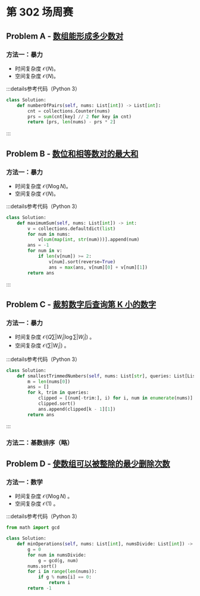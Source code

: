 # 第 302 场周赛

## Problem A - [数组能形成多少数对](https://leetcode.cn/problems/maximum-number-of-pairs-in-array/)

### 方法一：暴力

- 时间复杂度 $\mathcal{O}(N)$。
- 空间复杂度 $\mathcal{O}(N)$。

:::details参考代码（Python 3）

```python
class Solution:
    def numberOfPairs(self, nums: List[int]) -> List[int]:
        cnt = collections.Counter(nums)
        prs = sum(cnt[key] // 2 for key in cnt)
        return [prs, len(nums) - prs * 2]
```

:::

## Problem B - [数位和相等数对的最大和](https://leetcode.cn/problems/max-sum-of-a-pair-with-equal-sum-of-digits/)

### 方法一：暴力

- 时间复杂度 $\mathcal{O}(N\log N)$。
- 空间复杂度 $\mathcal{O}(N)$。

:::details参考代码（Python 3）

```python
class Solution:
    def maximumSum(self, nums: List[int]) -> int:
        v = collections.defaultdict(list)
        for num in nums:
            v[sum(map(int, str(num)))].append(num)
        ans = -1
        for num in v:
            if len(v[num]) >= 2:
                v[num].sort(reverse=True)
                ans = max(ans, v[num][0] + v[num][1])
        return ans
```

:::

## Problem C - [裁剪数字后查询第 K 小的数字](https://leetcode.cn/problems/query-kth-smallest-trimmed-number/)

### 方法一：暴力

- 时间复杂度 $\mathcal{O}(Q\sum |W_i|\log\sum |W_i|)$ 。
- 空间复杂度 $\mathcal{O}(\sum |W_i|)$ 。

:::details参考代码（Python 3）

```python
class Solution:
    def smallestTrimmedNumbers(self, nums: List[str], queries: List[List[int]]) -> List[int]:
        m = len(nums[0])
        ans = []
        for k, trim in queries:
            clipped = [(num[-trim:], i) for i, num in enumerate(nums)]
            clipped.sort()
            ans.append(clipped[k - 1][1])
        return ans
```

:::

### 方法二：基数排序（略）

## Problem D - [使数组可以被整除的最少删除次数](https://leetcode.cn/problems/minimum-deletions-to-make-array-divisible/)

### 方法一：数学

- 时间复杂度 $\mathcal{O}(N\log N)$ 。
- 空间复杂度 $\mathcal{O}(1)$ 。

:::details参考代码（Python 3）

```python
from math import gcd

class Solution:
    def minOperations(self, nums: List[int], numsDivide: List[int]) -> int:
        g = 0
        for num in numsDivide:
            g = gcd(g, num)
        nums.sort()
        for i in range(len(nums)):
            if g % nums[i] == 0:
                return i
        return -1
```
